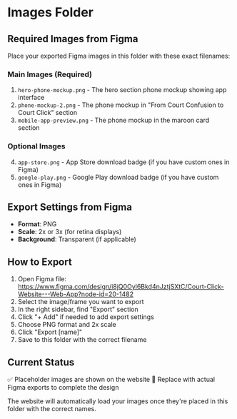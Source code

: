 # Images Folder

## Required Images from Figma

Place your exported Figma images in this folder with these exact filenames:

### Main Images (Required)
1. `hero-phone-mockup.png` - The hero section phone mockup showing app interface
2. `phone-mockup-2.png` - The phone mockup in "From Court Confusion to Court Click" section
3. `mobile-app-preview.png` - The phone mockup in the maroon card section

### Optional Images
4. `app-store.png` - App Store download badge (if you have custom ones in Figma)
5. `google-play.png` - Google Play download badge (if you have custom ones in Figma)

## Export Settings from Figma

- **Format**: PNG
- **Scale**: 2x or 3x (for retina displays)
- **Background**: Transparent (if applicable)

## How to Export

1. Open Figma file: https://www.figma.com/design/i8jQ0Oyl6Bkd4nJztjSXtC/Court-Click-Website---Web-App?node-id=20-1482
2. Select the image/frame you want to export
3. In the right sidebar, find "Export" section
4. Click "+ Add" if needed to add export settings
5. Choose PNG format and 2x scale
6. Click "Export [name]"
7. Save to this folder with the correct filename

## Current Status

✅ Placeholder images are shown on the website
🔄 Replace with actual Figma exports to complete the design

The website will automatically load your images once they're placed in this folder with the correct names.





